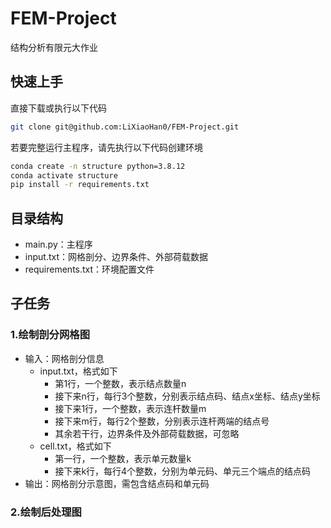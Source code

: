 # FEM-Project

结构分析有限元大作业

## 快速上手

直接下载或执行以下代码

```bash
git clone git@github.com:LiXiaoHan0/FEM-Project.git
```

若要完整运行主程序，请先执行以下代码创建环境

```bash
conda create -n structure python=3.8.12
conda activate structure
pip install -r requirements.txt
```

## 目录结构

+ main.py：主程序
+ input.txt：网格剖分、边界条件、外部荷载数据
+ requirements.txt：环境配置文件

## 子任务

### 1.绘制剖分网格图

+ 输入：网格剖分信息
  + input.txt，格式如下
    + 第1行，一个整数，表示结点数量n
    + 接下来n行，每行3个整数，分别表示结点码、结点x坐标、结点y坐标
    + 接下来1行，一个整数，表示连杆数量m
    + 接下来m行，每行2个整数，分别表示连杆两端的结点号
    + 其余若干行，边界条件及外部荷载数据，可忽略
  + cell.txt，格式如下
    + 第一行，一个整数，表示单元数量k
    + 接下来k行，每行4个整数，分别为单元码、单元三个端点的结点码
+ 输出：网格剖分示意图，需包含结点码和单元码

### 2.绘制后处理图

